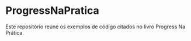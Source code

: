 # ProgressNaPratica
Este repositório reúne os exemplos de código citados no livro Progress Na Prática.

